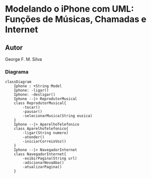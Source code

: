 # Modelando o iPhone com UML: Funções de Músicas, Chamadas e Internet

## Autor 
George F. M. Silva 

### Diagrama

```mermaid
classDiagram
    Iphone : +String Model
    Iphone: -ligar()
    Iphone: -desligar()
    Iphone --|> ReprodutorMusical
    class ReprodutorMusical{
        -tocar()
        -pausar()
        -selecionarMusica(String eusica)
    }
    Iphone --|> AparelhoTelefonico
    class AparelhoTelefonico{
        -ligar(String numero)
        -atender()
        -iniciarCorreioVoz()
    }
    Iphone --|> NavegadorInternet
    class NavegadorInternet{
        -exibirPagina(String url)
        -adicionarNovaAba()
        -atualizarPagina()
    }

```

